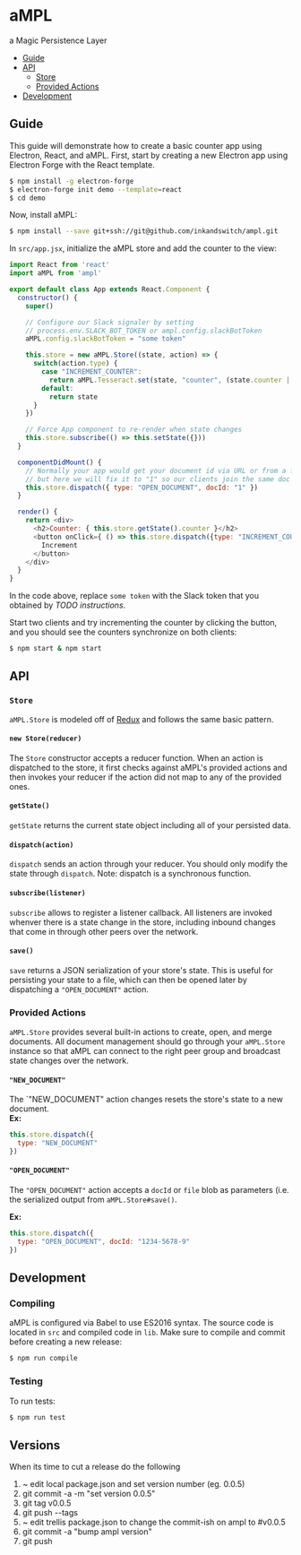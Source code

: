 # aMPL
a Magic Persistence Layer

- [Guide](#guide)
- [API](#api)
  * [Store](#store)
  * [Provided Actions](#provided-actions)
- [Development](#development)

## Guide

This guide will demonstrate how to create a basic counter app using Electron, React, and aMPL. First, start by creating a new Electron app using Electron Forge with the React template.

```bash
$ npm install -g electron-forge
$ electron-forge init demo --template=react
$ cd demo
```

Now, install aMPL:

```bash
$ npm install --save git+ssh://git@github.com/inkandswitch/ampl.git
```

In `src/app.jsx`, initialize the aMPL store and add the counter to the view:

```js
import React from 'react'
import aMPL from 'ampl'

export default class App extends React.Component {
  constructor() {
    super()

    // Configure our Slack signaler by setting
    // process.env.SLACK_BOT_TOKEN or ampl.config.slackBotToken
    aMPL.config.slackBotToken = "some token"

    this.store = new aMPL.Store((state, action) => {
      switch(action.type) {
        case "INCREMENT_COUNTER":
          return aMPL.Tesseract.set(state, "counter", (state.counter || 0) + 1)
        default:
          return state
      }
    })

    // Force App component to re-render when state changes
    this.store.subscribe(() => this.setState({}))
  }

  componentDidMount() {
    // Normally your app would get your document id via URL or from a file,
    // but here we will fix it to "1" so our clients join the same doc
    this.store.dispatch({ type: "OPEN_DOCUMENT", docId: "1" })
  }

  render() {
    return <div>
      <h2>Counter: { this.store.getState().counter }</h2>
      <button onClick={ () => this.store.dispatch({type: "INCREMENT_COUNTER"}) } >
        Increment
      </button>
    </div>
  }
}
```

In the code above, replace `some token` with the Slack token that you obtained by *TODO instructions*.

Start two clients and try incrementing the counter by clicking the button, and you should see the counters synchronize on both clients:

```bash
$ npm start & npm start
```

## API

### `Store`

`aMPL.Store` is modeled off of [Redux](http://redux.js.org/) and follows the same basic pattern.

#### `new Store(reducer)`

The `Store` constructor accepts a reducer function. When an action is dispatched to the store, it first checks against aMPL's provided actions and then invokes your reducer if the action did not map to any of the provided ones.

#### `getState()`

`getState` returns the current state object including all of your persisted data.

#### `dispatch(action)`

`dispatch` sends an action through your reducer. You should only modify the state through `dispatch`. Note: dispatch is a synchronous function.

#### `subscribe(listener)`

`subscribe` allows to register a listener callback. All listeners are invoked whenver there is a state change in the store, including inbound changes that come in through other peers over the network.

#### `save()`

`save` returns a JSON serialization of your store's state. This is useful for persisting your state to a file, which can then be opened later by dispatching a `"OPEN_DOCUMENT"` action.


### Provided Actions

`aMPL.Store` provides several built-in actions to create, open, and merge documents. All document management should go through your `aMPL.Store` instance so that aMPL can connect to the right peer group and broadcast state changes over the network.

#### `"NEW_DOCUMENT"`

The `"NEW_DOCUMENT" action changes resets the store's state to a new document.  
**Ex:**

```js
this.store.dispatch({
  type: "NEW_DOCUMENT"
})
```

#### `"OPEN_DOCUMENT"`

The `"OPEN_DOCUMENT"` action accepts a `docId` or `file` blob as parameters (i.e. the serialized output from `aMPL.Store#save()`. 

**Ex:**

```js
this.store.dispatch({
  type: "OPEN_DOCUMENT", docId: "1234-5678-9"
})
```

## Development

### Compiling

aMPL is configured via Babel to use ES2016 syntax. The source code is located in `src` and compiled code in `lib`. Make sure to compile and commit before creating a new release:

```bash
$ npm run compile
```

### Testing

To run tests:

```bash
$ npm run test
```

## Versions

When its time to cut a release do the following

1. ~ edit local package.json and set version number (eg. 0.0.5)
2. git commit -a -m "set version 0.0.5"
3. git tag v0.0.5
4. git push --tags
5. ~ edit trellis package.json to change the commit-ish on ampl to #v0.0.5
6. git commit -a "bump ampl version"
7. git push
